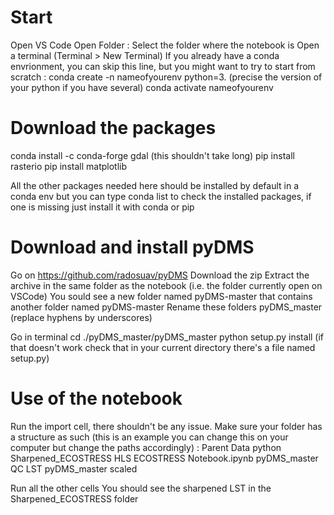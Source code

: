 # Start

Open VS Code
Open Folder : Select the folder where the notebook is
Open a terminal (Terminal > New Terminal)
If you already have a conda envrionment, you can skip this line, but you might want to try to start from scratch : conda create -n nameofyourenv python=3. (precise the version of your python if you have several)
conda activate nameofyourenv

# Download the packages
conda install -c conda-forge gdal (this shouldn't take long)
pip install rasterio
pip install matplotlib

All the other packages needed here should be installed by default in a conda env but you can type conda list to check the installed packages, if one is missing just install it with conda or pip

# Download and install pyDMS

Go on https://github.com/radosuav/pyDMS 
Download the zip
Extract the archive in the same folder as the notebook (i.e. the folder currently open on VSCode)
You sould see a new folder named pyDMS-master that contains another folder named pyDMS-master
Rename these folders pyDMS_master (replace hyphens by underscores)

Go in terminal 
cd ./pyDMS_master/pyDMS_master
python setup.py install (if that doesn't work check that in your current directory there's a file named setup.py)


# Use of the notebook

Run the import cell, there shouldn't be any issue.
Make sure your folder has a structure as such (this is an example you can change this on your computer but change the paths accordingly) :
                                                                        Parent
                                                    Data                                       python                           Sharpened_ECOSTRESS
                                HLS                             ECOSTRESS         Notebook.ipynb      pyDMS_master
                         				       QC         LST                         pyDMS_master 
                                                                       	scaled
                                                                                

Run all the other cells
You should see the sharpened LST in the Sharpened_ECOSTRESS folder


